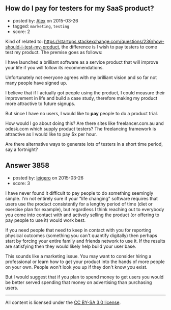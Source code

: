 ## How do I pay for testers for my SaaS product?

- posted by: [Alex](https://stackexchange.com/users/2415056/alex) on 2015-03-26
- tagged: `marketing`, `testing`
- score: 2

Kind of related to: https://startups.stackexchange.com/questions/236/how-should-i-test-my-product, the difference is I wish to pay testers to come test my product. The premise goes as follows:

I have launched a brilliant software as a service product that will improve your life if you will follow its recommendations.

Unfortunately not everyone agrees with my brilliant vision and so far not many people have signed up.

I believe that if I actually got people using the product, I could measure their improvement in life and build a case study, therefore making my product more attractive to future signups.

But since I have no users, I would like to __pay__ people to do a product trial.

How would I go about doing this? Are there sites like freelancer.com.au and odesk.com which supply product testers? The freelancing framework is attractive as I would like to pay $x per hour.

Are there alternative ways to generate lots of testers in a short time period, say a fortnight?




## Answer 3858

- posted by: [leigero](https://stackexchange.com/users/1732569/leigero) on 2015-03-26
- score: 3

I have never found it difficult to pay people to do something seemingly simple. I'm not entirely sure if your "life changing" software requires that users use the product consistently for a lengthy period of time (diet or exercise plan for example), but regardless I think reaching out to everybody you come into contact with and actively selling the product (or offering to pay people to use it) would work best.

If you need people that need to keep in contact with you for reporting physical outcomes (something you can't quantify digitally) then perhaps start by forcing your entire family and friends network to use it. If the results are satisfying then they would likely help build your user base.

This sounds like a marketing issue. You may want to consider hiring a professional or learn how to get your product into the hands of more people on your own. People won't look you up if they don't know you exist.

But I would suggest that if you plan to spend money to get users you would be better served spending that money on advertising than purchasing users.



---

All content is licensed under the [CC BY-SA 3.0 license](https://creativecommons.org/licenses/by-sa/3.0/).
